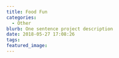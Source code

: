 ```yaml
---
title: Food Fun
categories:
  - Other
blurb: One sentence project description
date: 2018-05-27 17:08:26
tags:
featured_image:
---
```

